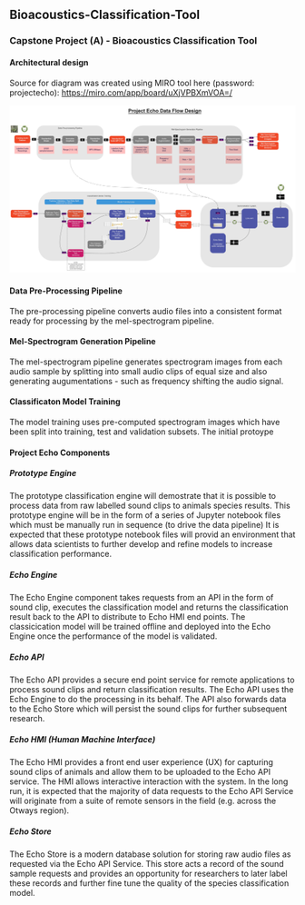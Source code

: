 ## Bioacoustics-Classification-Tool

### Capstone Project (A) - Bioacoustics Classification Tool

#### Architectural design

Source for diagram was created using MIRO tool here (password: projectecho): https://miro.com/app/board/uXjVPBXmVOA=/

![Data Flow](DataflowOverview.jpg) 

#### Data Pre-Processing Pipeline 

The pre-processing pipeline converts audio files into a consistent format ready for processing by the mel-spectrogram pipeline.

#### Mel-Spectrogram Generation Pipeline

The mel-spectrogram pipeline generates spectrogram images from each audio sample by splitting into small audio clips of equal size and also generating augumentations - such as frequency shifting the audio signal.  

#### Classificaton Model Training

The model training uses pre-computed spectrogram images which have been split into training, test and validation subsets.  The initial protoype

#### Project Echo Components

##### Prototype Engine

The prototype classification engine will demostrate that it is possible to process data from raw labelled sound clips to animals species results.  This prototype engine will be in the form of a series of Jupyter notebook files which must be manually run in sequence (to drive the data pipeline)  It is expected that these prototype notebook files will provid an environment that allows data scientists to further develop and refine models to increase classification performance.

##### Echo Engine

The Echo Engine component takes requests from an API in the form of sound clip, executes the classification model and returns the classification result back to the API to distribute to Echo HMI end points.  The classicication model will be trained offline and deployed into the Echo Engine once the performance of the model is validated.

##### Echo API

The Echo API provides a secure end point service for remote applications to process sound clips and return classification results.  The Echo API uses the Echo Engine to do the processing in its behalf.  The API also forwards data to the Echo Store which will persist the sound clips for further subsequent research.

##### Echo HMI (Human Machine Interface)

The Echo HMI provides a front end user experience (UX) for capturing sound clips of animals and allow them to be uploaded to the Echo API service.  The HMI allows interactive interaction with the system.  In the long run, it is expected that the majority of data requests to the Echo API Service will originate from a suite of remote sensors in the field (e.g. across the Otways region).

##### Echo Store

The Echo Store is a modern database solution for storing raw audio files as requested via the Echo API Service.  This store acts a record of the sound sample requests and provides an opportunity for researchers to later label these records and further fine tune the quality of the species classification model.